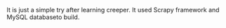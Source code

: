 It is just a simple try after learning creeper.
It used Scrapy framework and MySQL databaseto build.
